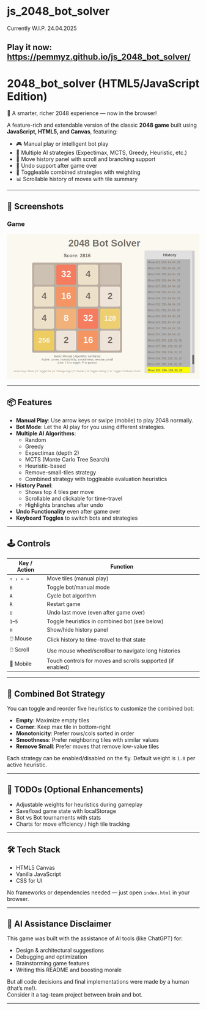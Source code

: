 # js_2048_bot_solver

Currently W.I.P. 24.04.2025

## Play it now: https://pemmyz.github.io/js_2048_bot_solver/


# 2048_bot_solver (HTML5/JavaScript Edition)  
🧠 A smarter, richer 2048 experience — now in the browser!

A feature-rich and extendable version of the classic **2048 game** built using **JavaScript, HTML5, and Canvas**, featuring:

- 🎮 Manual play or intelligent bot play
- 🧠 Multiple AI strategies (Expectimax, MCTS, Greedy, Heuristic, etc.)
- 📜 Move history panel with scroll and branching support
- 🔁 Undo support after game over
- 🧩 Toggleable combined strategies with weighting
- 📊 Scrollable history of moves with tile summary

---

## 📸 Screenshots

### Game
![Game 1](screenshots/game_1.png)

---

## 📦 Features

- **Manual Play**: Use arrow keys or swipe (mobile) to play 2048 normally.
- **Bot Mode**: Let the AI play for you using different strategies.
- **Multiple AI Algorithms**:
  - Random
  - Greedy
  - Expectimax (depth 2)
  - MCTS (Monte Carlo Tree Search)
  - Heuristic-based
  - Remove-small-tiles strategy
  - Combined strategy with toggleable evaluation heuristics
- **History Panel**:
  - Shows top 4 tiles per move
  - Scrollable and clickable for time-travel
  - Highlights branches after undo
- **Undo Functionality** even after game over
- **Keyboard Toggles** to switch bots and strategies

---

## 🕹️ Controls

| Key / Action | Function                                                                  |
|--------------|---------------------------------------------------------------------------|
| `↑ ↓ ← →`    | Move tiles (manual play)                                                  |
| `B`          | Toggle bot/manual mode                                                    |
| `A`          | Cycle bot algorithm                                                       |
| `R`          | Restart game                                                              |
| `U`          | Undo last move (even after game over)                                     |
| `1`–`5`      | Toggle heuristics in combined bot (see below)                             |
| `H`          | Show/hide history panel                                                   |
| 🖱️ Mouse     | Click history to time-travel to that state                                |
| 🖱️ Scroll    | Use mouse wheel/scrollbar to navigate long histories                      |
| 📱 Mobile    | Touch controls for moves and scrolls supported (if enabled)               |

---

## 🧠 Combined Bot Strategy

You can toggle and reorder five heuristics to customize the combined bot:

- **Empty**: Maximize empty tiles
- **Corner**: Keep max tile in bottom-right
- **Monotonicity**: Prefer rows/cols sorted in order
- **Smoothness**: Prefer neighboring tiles with similar values
- **Remove Small**: Prefer moves that remove low-value tiles

Each strategy can be enabled/disabled on the fly. Default weight is `1.0` per active heuristic.

---

## 📌 TODOs (Optional Enhancements)

- Adjustable weights for heuristics during gameplay  
- Save/load game state with localStorage  
- Bot vs Bot tournaments with stats  
- Charts for move efficiency / high tile tracking

---

## 🛠️ Tech Stack

- HTML5 Canvas
- Vanilla JavaScript
- CSS for UI

No frameworks or dependencies needed — just open `index.html` in your browser.

---

## 🤖 AI Assistance Disclaimer

This game was built with the assistance of AI tools (like ChatGPT) for:

- Design & architectural suggestions  
- Debugging and optimization  
- Brainstorming game features  
- Writing this README and boosting morale  

But all code decisions and final implementations were made by a human (that’s me!).  
Consider it a tag-team project between brain and bot.

---


